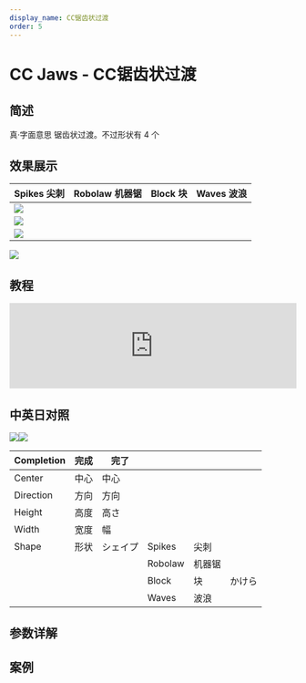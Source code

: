 ```yaml
---
display_name: CC锯齿状过渡
order: 5
---
```


# CC Jaws - CC锯齿状过渡

## 简述

真·字面意思 锯齿状过渡。不过形状有 4 个

## 效果展示

| Spikes 尖刺                                     | Robolaw 机器锯 | Block 块 | Waves 波浪 |
| ----------------------------------------------- | -------------- | -------- | ---------- |
| ![](https://cdn.yuelili.com/20220103202007.png) |
| ![](https://cdn.yuelili.com/20220103201956.png) |
| ![](https://cdn.yuelili.com/20220103201943.png) |

![](https://cdn.yuelili.com/20220103201926.png)

## 教程

<iframe src="https://player.bilibili.com/player.html?bvid=BV1e34y1X7Vj&page=62&high_quality=1" width="100%" allowfullscreen="allowfullscreen" frameborder="0"></iframe>

## 中英日对照

![](https://mir.yuelili.com/user/AE/effects/AE-Effects-Transition-CC_Jaws.png)![](https://mir.yuelili.com/user/AE/effects/AE-Effects-Transition-CC_Jaws_cn.png)

| Completion | 完成 | 完了     |         |        |        |
| ---------- | ---- | -------- | ------- | ------ | ------ |
| Center     | 中心 | 中心     |         |        |        |
| Direction  | 方向 | 方向     |         |        |        |
| Height     | 高度 | 高さ     |         |        |        |
| Width      | 宽度 | 幅       |         |        |        |
| Shape      | 形状 | シェイプ | Spikes  | 尖刺   |        |
|            |      |          | Robolaw | 机器锯 |        |
|            |      |          | Block   | 块     | かけら |
|            |      |          | Waves   | 波浪   |        |

## 参数详解

## 案例
